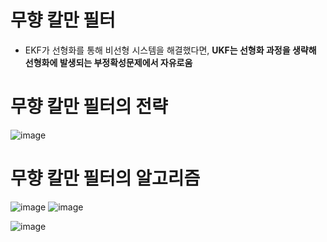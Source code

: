 # 무향 칼만 필터
- EKF가 선형화를 통해 비선형 시스템을 해결했다면, __UKF는 선형화 과정을 생략해 선형화에 발생되는 부정확성문제에서 자유로움__
# 무향 칼만 필터의 전략
![image](https://user-images.githubusercontent.com/107944370/230553246-49d0363d-db40-4b29-ace7-b58af05abfa6.png)
# 무향 칼만 필터의 알고리즘
![image](https://user-images.githubusercontent.com/107944370/230553442-6a981441-caee-4333-ac22-3a25e810691d.png)
![image](https://user-images.githubusercontent.com/107944370/230553641-6b9a0a03-c45a-4642-8064-7620f07c96ba.png)

![image](https://user-images.githubusercontent.com/107944370/230554160-1257e308-b6e8-4571-af6d-c19e0c9ba15a.png)
